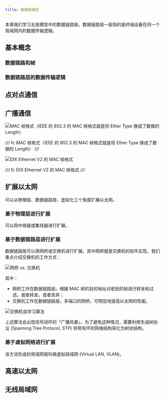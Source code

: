 ```yaml
---
title: 数据链路层
---
```


本章我们学习五层模型中的数据链路层。数据链路层一般指的是终端设备在同一个局域网内的数据传输逻辑。

## 基本概念

### 数据链路和帧

### 数据链路层的数据传输逻辑

## 点对点通信

## 广播通信

![MAC 帧格式（IEEE 的 802.3 的 MAC 帧格式就是将 Ether Type 换成了数据的 Length）](https://cdn.dwj601.cn/images/20250509095439785.png)

/// fc
MAC 帧格式（IEEE 的 802.3 的 MAC 帧格式就是将 Ether Type 换成了数据的 Length）
///

![DIX Ethernet V2 的 MAC 帧格式](https://cdn.dwj601.cn/images/20250425103505035.svg)

/// fc
DIX Ethernet V2 的 MAC 帧格式
///

## 扩展以太网

可以从物理层、数据链路层、虚拟化三个角度扩展以太网。

### 基于物理层进行扩展

可以用中继器或集线器进行扩展。

### 基于数据链路层进行扩展

数据链路层可以用网桥或交换机进行扩展。其中网桥就是交换机的软件实现，我们重点介绍交换机的工作方式：

![网桥 vs. 交换机](https://cdn.dwj601.cn/images/20250509094609815.png)

其中：

- 网桥工作在数据链路层。根据 MAC 帧的目的地址对收到的帧进行转发和过滤。或者转发，或者丢弃；
- 交换机工作在数据链路层。多端口的网桥。可明显地提高以太网的性能。

![交换机自学习算法](https://cdn.dwj601.cn/images/20250509094812311.png)

上述算法会出现信号闭环的「广播风暴」，为了避免这种情况，需要利用生成树协议 (Spanning Tree Protocol, STP) 将带有环的网络结构简化为树状结构。

### 基于虚拟网络进行扩展

该方法形成的局域网就叫做虚拟局域网 (Virtual LAN, VLAN)。

## 高速以太网

## 无线局域网
